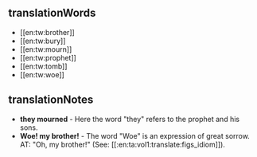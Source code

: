 ## translationWords

* [[en:tw:brother]]
* [[en:tw:bury]]
* [[en:tw:mourn]]
* [[en:tw:prophet]]
* [[en:tw:tomb]]
* [[en:tw:woe]]

## translationNotes

* **they mourned** - Here the word "they" refers to the prophet and his sons.
* **Woe! my brother!** - The word "Woe" is an expression of great sorrow. AT: "Oh, my brother!" (See: [[:en:ta:vol1:translate:figs_idiom]]).
